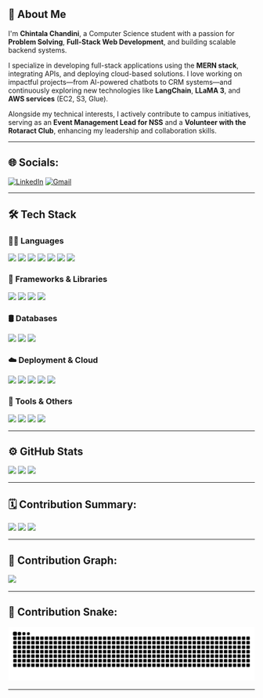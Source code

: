 <!-- chandini1727 / README.md -->

## 👋 About Me

I'm **Chintala Chandini**, a Computer Science student with a passion for **Problem Solving**, **Full-Stack Web Development**, and building scalable backend systems.

I specialize in developing full-stack applications using the **MERN stack**, integrating APIs, and deploying cloud-based solutions. I love working on impactful projects—from AI-powered chatbots to CRM systems—and continuously exploring new technologies like **LangChain**, **LLaMA 3**, and **AWS services** (EC2, S3, Glue).

Alongside my technical interests, I actively contribute to campus initiatives, serving as an **Event Management Lead for NSS** and a **Volunteer with the Rotaract Club**, enhancing my leadership and collaboration skills.

---

## 🌐 Socials:

[![LinkedIn](https://img.shields.io/badge/LinkedIn-0A66C2?style=for-the-badge&logo=linkedin&logoColor=white)](https://www.linkedin.com/in/chintala-chandini/)
[![Gmail](https://img.shields.io/badge/Email-D14836?style=for-the-badge&logo=gmail&logoColor=white)](mailto:chandinichintala17@gmail.com)

---
## 🛠️ Tech Stack

### 👨‍💻 Languages
<p align="left">
  <img src="https://img.shields.io/badge/C-00599C?style=for-the-badge&logo=c&logoColor=white"/>
  <img src="https://img.shields.io/badge/C++-00599C?style=for-the-badge&logo=c%2B%2B&logoColor=white"/>
  <img src="https://img.shields.io/badge/Java-ED8B00?style=for-the-badge&logo=java&logoColor=white"/>
  <img src="https://img.shields.io/badge/Python-3776AB?style=for-the-badge&logo=python&logoColor=white"/>
  <img src="https://img.shields.io/badge/JavaScript-F7DF1E?style=for-the-badge&logo=javascript&logoColor=black"/>
  <img src="https://img.shields.io/badge/HTML5-E34F26?style=for-the-badge&logo=html5&logoColor=white"/>
  <img src="https://img.shields.io/badge/CSS3-1572B6?style=for-the-badge&logo=css3&logoColor=white"/>
</p>

### 🚀 Frameworks & Libraries
<p align="left">
  <img src="https://img.shields.io/badge/React-61DAFB?style=for-the-badge&logo=react&logoColor=black"/>
  <img src="https://img.shields.io/badge/Node.js-339933?style=for-the-badge&logo=node.js&logoColor=white"/>
  <img src="https://img.shields.io/badge/Express.js-000000?style=for-the-badge&logo=express&logoColor=white"/>
  <img src="https://img.shields.io/badge/TailwindCSS-06B6D4?style=for-the-badge&logo=tailwindcss&logoColor=white"/>
</p>

### 🛢️ Databases
<p align="left">
  <img src="https://img.shields.io/badge/MongoDB-47A248?style=for-the-badge&logo=mongodb&logoColor=white"/>
  <img src="https://img.shields.io/badge/MySQL-00758F?style=for-the-badge&logo=mysql&logoColor=white"/>
  <img src="https://img.shields.io/badge/PostgreSQL-4169E1?style=for-the-badge&logo=postgresql&logoColor=white"/>
</p>

### ☁️ Deployment & Cloud
<p align="left">
  <img src="https://img.shields.io/badge/AWS-232F3E?style=for-the-badge&logo=amazonaws&logoColor=white"/>
  <img src="https://img.shields.io/badge/Docker-2496ED?style=for-the-badge&logo=docker&logoColor=white"/>
  <img src="https://img.shields.io/badge/Vercel-000000?style=for-the-badge&logo=vercel&logoColor=white"/>
  <img src="https://img.shields.io/badge/Netlify-00C7B7?style=for-the-badge&logo=netlify&logoColor=white"/>
  <img src="https://img.shields.io/badge/Render-46E3B7?style=for-the-badge&logo=render&logoColor=white"/>
</p>

### 🔧 Tools & Others
<p align="left">
  <img src="https://img.shields.io/badge/Postman-FF6C37?style=for-the-badge&logo=postman&logoColor=white"/>
  <img src="https://img.shields.io/badge/Git-F05032?style=for-the-badge&logo=git&logoColor=white"/>
  <img src="https://img.shields.io/badge/GitHub-181717?style=for-the-badge&logo=github&logoColor=white"/>
  <img src="https://img.shields.io/badge/VSCode-007ACC?style=for-the-badge&logo=visualstudiocode&logoColor=white"/>
</p>


---
## ⚙️ GitHub Stats
<img src="https://img.shields.io/badge/Top%20Language-Java-orange?style=for-the-badge&logo=java&logoColor=white" />

<img src="https://github-readme-stats.vercel.app/api?username=chandini1727&show_icons=true&theme=radical" width="48%" />

<img src="https://github-profile-summary-cards.vercel.app/api/cards/profile-details?username=chandini1727&theme=radical"/>

---

## 🗓️ Contribution Summary:
<img src="https://github-profile-summary-cards.vercel.app/api/cards/productive-time?username=chandini1727&theme=radical" />
<img src="https://github-profile-summary-cards.vercel.app/api/cards/stats?username=chandini1727&theme=radical" />
<img src="https://github-readme-streak-stats.herokuapp.com?user=chandini1727&theme=radical&date_format=M%20j%5B%2C%20Y%5D" />

---

## 🧱 Contribution Graph:

<img src="https://github-readme-activity-graph.vercel.app/graph?username=chandini1727&theme=react-dark&area=true" />

---

## 🐍 Contribution Snake:

![snake gif](https://raw.githubusercontent.com/chandini1727/chandini1727/output/github-contribution-grid-snake.svg)


---

